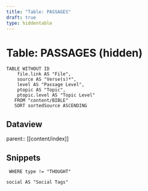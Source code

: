 ```yaml
---
title: "Table: PASSAGES"
draft: true
type: hiddentable
---
```

# Table: PASSAGES (hidden)
```dataview
TABLE WITHOUT ID
	file.link AS "File",
	source AS "Verse(s)*",
	level AS "Passage Level",
	ptopic AS "Topic",
	ptopic.level AS "Topic Level"
   FROM "content/BIBLE"
   SORT sortedSource ASCENDING
```


## Dataview
parent:: [[content/index]]

## Snippets

```dataview
 WHERE type != "THOUGHT"

social AS "Social Tags"
```